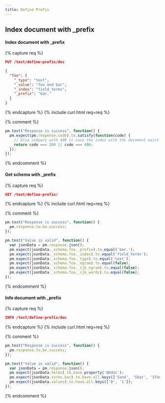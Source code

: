 ```yaml
---
title: Define Prefix
---
```


## Index document with _prefix

#### Index document with _prefix

{% capture req %}

```json
PUT /test/define-prefix/doc

{
  "foo": {
    "_type": "text",
    "_value": "foo and bar",
    "_index": "field_terms",
    "_prefix": "bar."
  }
}
```
{% endcapture %}
{% include curl.html req=req %}

{% comment %}
```js
pm.test("Response is success", function() {
  pm.expect(pm.response.code).to.satisfy(function(code) {
    // Also compare with 400 in case the index with the document exist already
    return code === 200 || code === 400;
  });
});
```
{% endcomment %}

####  Get schema with _prefix

{% capture req %}

```json
GET /test/define-prefix/
```
{% endcapture %}
{% include curl.html req=req %}

{% comment %}
```js
pm.test("Response is success", function() {
  pm.response.to.be.success;
});
```

```js
pm.test("Value is valid", function() {
  var jsonData = pm.response.json();
  pm.expect(jsonData._schema.foo._prefix).to.equal('bar.');
  pm.expect(jsonData._schema.foo._index).to.equal('field_terms');
  pm.expect(jsonData._schema.foo._type).to.equal('text');
  pm.expect(jsonData._schema.foo._ngram).to.equal(false);
  pm.expect(jsonData._schema.foo._cjk_ngram).to.equal(false);
  pm.expect(jsonData._schema.foo._cjk_words).to.equal(false);
});
```
{% endcomment %}

#### Info document with _prefix

{% capture req %}

```json
INFO /test/define-prefix/doc
```
{% endcapture %}
{% include curl.html req=req %}

{% comment %}
```js
pm.test("Response is success", function() {
  pm.response.to.be.success;
});
```

```js
pm.test("Value is valid", function() {
  var jsonData = pm.response.json();
  pm.expect(jsonData.terms).to.have.property('QKdoc');
  pm.expect(jsonData.terms.bar).to.have.all.keys(['Sand', 'Sbar', 'Sfoo']);
  pm.expect(jsonData.values).to.have.all.keys(['0', '1']);
});
```
{% endcomment %}